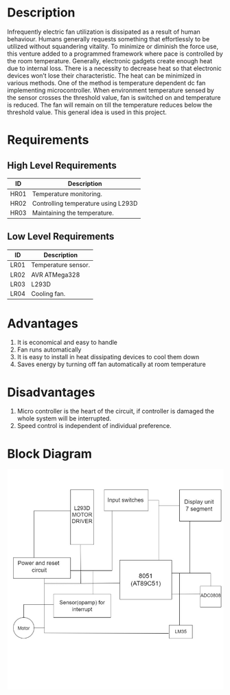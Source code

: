 # Description
   Infrequently electric fan utilization is dissipated as a result of human behaviour. Humans generally requests something that effortlessly to be utilized without squandering vitality. To minimize or diminish the force use, this venture added to a programmed framework where pace is controlled by the room temperature.
   Generally, electronic gadgets create enough heat due to internal loss. There is a necessity to decrease heat so that electronic devices won’t lose their characteristic. The heat can be minimized in various methods. One of the method is temperature dependent dc fan implementing microcontroller. When environment temperature sensed by the sensor crosses the threshold value, fan is switched on and temperature is reduced. The fan will remain on till the temperature reduces below the threshold value. This general idea is used in this project.

# Requirements
## High Level Requirements
| ID | Description | 
| --- | --- | 
| HR01 | Temperature monitoring.  | 
| HR02 | Controlling temperature using L293D | 
| HR03 | Maintaining the temperature. | 

## Low Level Requirements
| ID | Description | 
| --- | --- | 
| LR01 | Temperature sensor. | 
| LR02 | AVR ATMega328 | 
| LR03 | L293D | 
| LR04 | Cooling fan. | 

# Advantages
1. It is economical and easy to handle
2. Fan runs automatically
3. It is easy to install in heat dissipating devices to cool them down
4. Saves energy by turning off fan automatically at room temperature

# Disadvantages
1. Micro controller is the heart of the circuit, if controller is damaged the whole system will be interrupted.
2. Speed control is independent of individual preference.

# Block Diagram
![BlockDiagram](https://github.com/nithin210/M2-EmbSys/blob/c58d8c9c9c4622ed30df9f080114df4628614329/Project/5_Report/BlockDiagram.jpeg)
